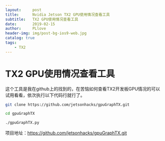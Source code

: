 ```yaml
---
layout:     post
title:      Nvidia Jetson TX2 GPU使用情况查看工具
subtitle:   TX2 GPU使用情况查看工具
date:       2019-02-15
author:     PLlove
header-img: img/post-bg-ios9-web.jpg
catalog: true
tags:
    - TX2
---
```

# TX2 GPU使用情况查看工具

这个工具是我在github上的找到的，在苦恼如何查看TX2开发板GPU情况的可以试用看看，依次执行以下代码行就行了。
```sh
git clone https://github.com/jetsonhacks/gpuGraphTX.git
```
```sh
cd gpuGraphTX
```
```sh
./gpuGraphTX.py
```
项目地址：https://github.com/jetsonhacks/gpuGraphTX.git

